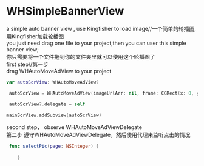 # WHSimpleBannerView
a simple auto banner view , use Kingfisher to load image//一个简单的轮播图, 用Kingfisher加载轮播图<br>
you just need drag one file to your project,then you can user this simple banner view;<br>
你只需要将一个文件拖到你的文件夹里就可以使用这个轮播图了<br>
first step//第一步<br>
drag WHAutoMoveAdView to your project<br>
```Swift
var autoScrView: WHAutoMoveAdView?

 autoScrView = WHAutoMoveAdView(imageUrlArr: nil, frame: CGRect(x: 0, y: 0, width: view.frame.size.width, height: 200), placeHolder: UIImage.init(named: "store_00")!)

 autoScrView?.delegate = self

mainScrView.addSubview(autoScrView)
```

second step， observe WHAutoMoveAdViewDelegate<br>
第二步  遵守WHAutoMoveAdViewDelegate，然后使用代理来监听点击的情况<br>
```Swift
 func selectPic(page: NSInteger) {
        
    }

```
